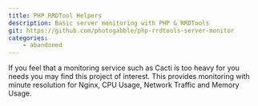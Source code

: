 ```yaml
---
title: PHP RRDTool Helpers
description: Basic server monitoring with PHP & RRDTools
git: https://github.com/photogabble/php-rrdtools-server-monitor
categories:
    - abandoned
---
```


If you feel that a monitoring service such as Cacti is too heavy for you needs you may find this project of interest. This provides monitoring with minute resolution for Nginx, CPU Usage, Network Traffic and Memory Usage.

